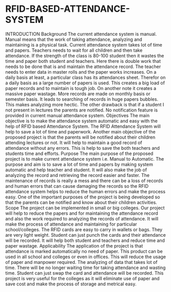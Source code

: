 # RFID-BASED-ATTENDANCE-SYSTEM
INTRODUCTION 
Background 
The current attendance system is manual. Manual means that the work of taking attendance, analyzing and maintaining is a physical task. Current attendance system takes lot of time and papers. Teachers needs to wait for all children and then take attendance. If the strength of the class is 80-100 student then it wastes the time and paper both student and teachers. Here there is double work that needs to be done that is and maintain the attendance record. The teacher needs to enter data in master rolls and the paper works increases. On a daily basis at least, a particular class has its attendances sheet. Therefor on a daily basis as a large number of papers is used. This creates a big load of paper records and to maintain is tough job. On another note it creates a massive paper wastage. More records are made on monthly basis or semester basis. It leads to searching of records in huge papers bubbles. This makes analyzing more hectic. The other drawback is that if a student I not present in lectures the parents are notified. No notification feature is provided in current manual attendance system. 
Objectives 
The main objective is to make the attendance system automatic and easy with the help of RFID based Attendance System. The RFID Attendance System will help to save a lot of time and paperwork. Another main objective of the proposed project is that the parents will be notified about their children attending lectures or not. It will help to maintain a good record of attendance without any errors. This is help to save the both teachers and students time and efforts.  Purpose The main purpose of the proposed project is to make current attendance system i.e. Manual to Automatic. The purpose and aim is to save a lot of time and papers by making system automatic and help teacher and student. 
It will also make the job of analyzing the record and retrieving the record easier and faster. The maintenance of records is really a mess and there can be a loss of records and human errors that can cause damaging the records so the RFID attendance system helps to reduce the human errors and make the process easy. One of the important purposes of the project is being developed so that the parents can be notified and know about their children activities. Scope The project can be implemented in small or big colleges. Our project will help to reduce the papers and for maintaining the attendance record and also the work required to analyzing the records of attendance. It will make the process of attendance and maintaining for particular school/colleges. The RFID cards are easy to carry in wallets or bags. They are very light weight. Student can just punch the cards and their attendance will be recorded. It will help both student and teachers and reduce time and paper wastage.
Applicability 
The application of the project is that attendance is marked automatically no need of paper. This product can be used in all school and colleges or even in offices. This will reduce the usage of paper and manpower required. The analyzing of data that takes lot of time. There will be no longer waiting time for taking attendance and wasting time. Student can just swap the card and attendance will be recorded.  This project is very useful for the colleges as it will eliminate use of paper and save cost and make the process of storage and metrical easy.
